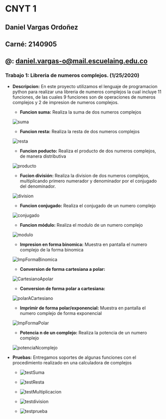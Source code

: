
# CNYT 1
## Daniel Vargas Ordoñez
## Carné: 2140905
## @: daniel.vargas-o@mail.escuelaing.edu.co

### Trabajo 1: Libreria de numeros complejos. (1/25/2020)
* **Descripcion:** En este proyecto utilizamos el lenguaje de programacion python para realizar una libreria de numeros complejos la cual incluye 11 funciones, de las cuales 9 funciones son de operaciones de numeros complejos y 2 de impresion de numeros complejos.
  *  **Funcion suma:** Realiza la suma de dos numeros complejos
  
  ![suma](https://user-images.githubusercontent.com/50029247/73185663-75bcfa00-40ec-11ea-82b3-5df5cf82fa46.png)
  *  **Funcion resta:** Realiza la resta de dos numeros complejos
  
  ![resta](https://user-images.githubusercontent.com/50029247/73185730-95ecb900-40ec-11ea-8c5c-7c2de669c318.png)
  * **Funcion poducto:** Realiza el producto de dos numeros complejos, de manera distributiva
  
  ![producto](https://user-images.githubusercontent.com/50029247/73185928-f7148c80-40ec-11ea-8ff4-5a81f6b9a9f7.png)
  * **Fucion división:** Realiza la division de dos numeros complejos, multiplicando primero numerador y denominador por el conjugado del denominador.
  
  ![division](https://user-images.githubusercontent.com/50029247/73186272-7013e400-40ed-11ea-9bc2-f37586bf9dc9.png)
  * **Funcion conjugado:** Realiza el conjugado de un numero complejo
  
  ![conjugado](https://user-images.githubusercontent.com/50029247/73189148-f0d4df00-40f1-11ea-8b54-3ab124858da0.png)
  * **Funcion módulo:** Realiza el modulo de un numero complejo
  
  ![modulo](https://user-images.githubusercontent.com/50029247/73189212-077b3600-40f2-11ea-85ac-b5b811df8181.png)
  * **Impresion en forma binomica:** Muestra en pantalla el numero complejo de la forma binomica
  
  ![ImpFormaBinomica](https://user-images.githubusercontent.com/50029247/73187072-c9c8de00-40ee-11ea-8c01-c2395a97568c.png)
  * **Conversion de forma cartesiana a polar:** 

  ![CartesianoApolar](https://user-images.githubusercontent.com/50029247/73189350-40b3a600-40f2-11ea-8bc3-df1bc71d4cf5.png)
  * **Conversion de forma polar a cartesiana:**
  
  ![polarACartesiano](https://user-images.githubusercontent.com/50029247/73187627-afdbcb00-40ef-11ea-8818-241e800d42bb.png)
  * **Imprimir de forma polar/exponencial:** Muestra en pantalla el numero complejo de forma exponencial
  
  ![ImpFormaPolar](https://user-images.githubusercontent.com/50029247/73187851-06e1a000-40f0-11ea-8482-1911573f1df2.png)
  * **Potencia n de un complejo:** Realiza la potencia de un numero complejo
 
  ![potenciaNcomplejo](https://user-images.githubusercontent.com/50029247/73187908-1f51ba80-40f0-11ea-9f3b-b2db475fcf24.png)
* **Pruebas:** Entregamos soportes de algunas funciones con el procedimiento realizado en una calculadora de complejos
  
  * ![testSuma](https://user-images.githubusercontent.com/50029247/73192017-73f83400-40f6-11ea-8648-7f89da5cdf29.png)
  
  * ![testResta](https://user-images.githubusercontent.com/50029247/73192110-98eca700-40f6-11ea-9077-f9d348786559.png)
  
  * ![testMultiplicacion](https://user-images.githubusercontent.com/50029247/73192240-bd488380-40f6-11ea-9f4d-f214e55191cb.png)
  
  * ![testdivision](https://user-images.githubusercontent.com/50029247/73192339-e537e700-40f6-11ea-9ee3-a3eaf15342fd.png)
  
  * ![testprueba](https://user-images.githubusercontent.com/50029247/73192868-b4a47d00-40f7-11ea-8ac1-0f42e444f939.png)









